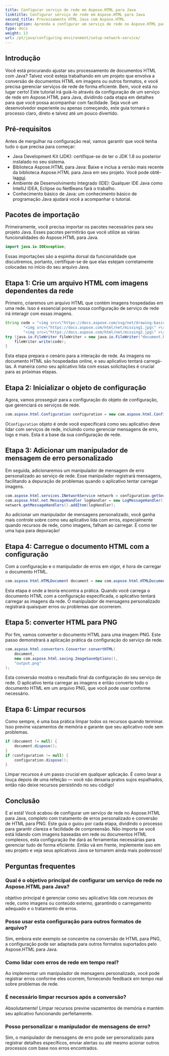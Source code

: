 ```yaml
---
title: Configurar serviço de rede em Aspose.HTML para Java
linktitle: Configurar serviço de rede em Aspose.HTML para Java
second_title: Processamento HTML Java com Aspose.HTML
description: Aprenda a configurar um serviço de rede no Aspose.HTML para Java, gerenciar recursos de rede e converter HTML em PNG com tratamento de erros personalizado.
type: docs
weight: 13
url: /pt/java/configuring-environment/setup-network-service/
---
```

## Introdução
Você está procurando ajustar seu processamento de documentos HTML com Java? Talvez você esteja trabalhando em um projeto que envolva a conversão de documentos HTML em imagens ou outros formatos, e você precisa gerenciar serviços de rede de forma eficiente. Bem, você está no lugar certo! Este tutorial irá guiá-lo através da configuração de um serviço de rede em Aspose.HTML para Java, dividindo cada etapa em detalhes para que você possa acompanhar com facilidade. Seja você um desenvolvedor experiente ou apenas começando, este guia tornará o processo claro, direto e talvez até um pouco divertido.
## Pré-requisitos
Antes de mergulhar na configuração real, vamos garantir que você tenha tudo o que precisa para começar:
- Java Development Kit (JDK): certifique-se de ter o JDK 1.8 ou posterior instalado no seu sistema.
-  Biblioteca Aspose.HTML para Java: Baixe e inclua a versão mais recente da biblioteca Aspose.HTML para Java em seu projeto. Você pode obtê-la[aqui](https://releases.aspose.com/html/java/).
- Ambiente de Desenvolvimento Integrado (IDE): Qualquer IDE Java como IntelliJ IDEA, Eclipse ou NetBeans fará o trabalho.
- Conhecimento básico de Java: um conhecimento básico de programação Java ajudará você a acompanhar o tutorial.
## Pacotes de importação
Primeiramente, você precisa importar os pacotes necessários para seu projeto Java. Esses pacotes permitirão que você utilize as várias funcionalidades do Aspose.HTML para Java.
```java
import java.io.IOException;
```
Essas importações são a espinha dorsal da funcionalidade que discutiremos, portanto, certifique-se de que elas estejam corretamente colocadas no início do seu arquivo Java.

## Etapa 1: Crie um arquivo HTML com imagens dependentes da rede
Primeiro, criaremos um arquivo HTML que contém imagens hospedadas em uma rede. Isso é essencial porque nossa configuração de serviço de rede irá interagir com essas imagens.
```java
String code = "<img src=\"https://docs.aspose.com/svg/net/drawing-basics/filters-and-gradients/park.jpg\" >\r\n" +
		"<img src=\"https://docs.aspose.com/html/net/missing1.jpg\" >\r\n" +
		"<img src=\"https://docs.aspose.com/html/net/missing2.jpg\" >\r\n";
try (java.io.FileWriter fileWriter = new java.io.FileWriter("document.html")) {
	fileWriter.write(code);
}
```
Esta etapa prepara o cenário para a interação de rede. As imagens no documento HTML são hospedadas online, e seu aplicativo tentará carregá-las. A maneira como seu aplicativo lida com essas solicitações é crucial para as próximas etapas.
## Etapa 2: Inicializar o objeto de configuração
Agora, vamos prosseguir para a configuração do objeto de configuração, que gerenciará os serviços de rede.
```java
com.aspose.html.Configuration configuration = new com.aspose.html.Configuration();
```
 O`Configuration` objeto é onde você especificará como seu aplicativo deve lidar com serviços de rede, incluindo como gerenciar mensagens de erro, logs e mais. Esta é a base da sua configuração de rede.
## Etapa 3: Adicionar um manipulador de mensagem de erro personalizado
Em seguida, adicionaremos um manipulador de mensagem de erro personalizado ao serviço de rede. Esse manipulador registrará mensagens, facilitando a depuração de problemas quando o aplicativo tentar carregar imagens.
```java
com.aspose.html.services.INetworkService network = configuration.getService(com.aspose.html.services.INetworkService.class);
com.aspose.html.net.MessageHandler logHandler = new LogMessageHandler();
network.getMessageHandlers().addItem(logHandler);
```

Ao adicionar um manipulador de mensagens personalizado, você ganha mais controle sobre como seu aplicativo lida com erros, especialmente quando recursos de rede, como imagens, falham ao carregar. É como ter uma lupa para depuração!
## Etapa 4: Carregue o documento HTML com a configuração

Com a configuração e o manipulador de erros em vigor, é hora de carregar o documento HTML.
```java
com.aspose.html.HTMLDocument document = new com.aspose.html.HTMLDocument("document.html", configuration);
```
Esta etapa é onde a teoria encontra a prática. Quando você carrega o documento HTML com a configuração especificada, o aplicativo tentará carregar as imagens da rede. O manipulador de mensagens personalizado registrará quaisquer erros ou problemas que ocorrerem.
## Etapa 5: converter HTML para PNG
Por fim, vamos converter o documento HTML para uma imagem PNG. Este passo demonstrará a aplicação prática da configuração do serviço de rede.
```java
com.aspose.html.converters.Converter.convertHTML(
	document,
	new com.aspose.html.saving.ImageSaveOptions(),
	"output.png"
);
```
Esta conversão mostra o resultado final da configuração do seu serviço de rede. O aplicativo tenta carregar as imagens e então converte todo o documento HTML em um arquivo PNG, que você pode usar conforme necessário.
## Etapa 6: Limpar recursos
Como sempre, é uma boa prática limpar todos os recursos quando terminar. Isso previne vazamentos de memória e garante que seu aplicativo rode sem problemas.
```java
if (document != null) {
	document.dispose();
}
if (configuration != null) {
	configuration.dispose();
}
```
Limpar recursos é um passo crucial em qualquer aplicação. É como lavar a louça depois de uma refeição — você não deixaria pratos sujos espalhados, então não deixe recursos persistindo no seu código!

## Conclusão
E aí está! Você acabou de configurar um serviço de rede no Aspose.HTML para Java, completo com tratamento de erros personalizado e conversão de HTML para PNG. Este guia o guiou por cada etapa, dividindo o processo para garantir clareza e facilidade de compreensão. Não importa se você está lidando com imagens baseadas em rede ou documentos HTML complexos, esta configuração lhe dará as ferramentas necessárias para gerenciar tudo de forma eficiente. Então vá em frente, implemente isso em seu projeto e veja seus aplicativos Java se tornarem ainda mais poderosos!
## Perguntas frequentes
### Qual é o objetivo principal de configurar um serviço de rede no Aspose.HTML para Java?  
objetivo principal é gerenciar como seu aplicativo lida com recursos de rede, como imagens ou conteúdo externo, garantindo o carregamento adequado e o tratamento de erros.
### Posso usar esta configuração para outros formatos de arquivo?  
Sim, embora este exemplo se concentre na conversão de HTML para PNG, a configuração pode ser adaptada para outros formatos suportados pelo Aspose.HTML para Java.
### Como lidar com erros de rede em tempo real?  
Ao implementar um manipulador de mensagens personalizado, você pode registrar erros conforme eles ocorrem, fornecendo feedback em tempo real sobre problemas de rede.
### É necessário limpar recursos após a conversão?  
Absolutamente! Limpar recursos previne vazamentos de memória e mantém seu aplicativo funcionando perfeitamente.
### Posso personalizar o manipulador de mensagens de erro?  
Sim, o manipulador de mensagens de erro pode ser personalizado para registrar detalhes específicos, enviar alertas ou até mesmo acionar outros processos com base nos erros encontrados.